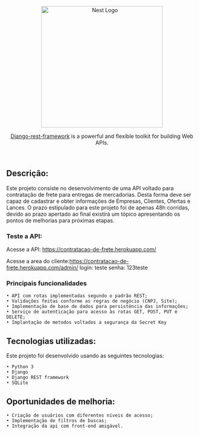 

<p align="center">
  <a href="https://www.django-rest-framework.org/" target="blank"><img src="https://www.django-rest-framework.org/img/logo.png" width="320" alt="Nest Logo" /></a>
</p>

<p align="center"> <a href="https://www.django-rest-framework.org/" target="_blank">Django-rest-framework</a> is a powerful and flexible toolkit for building Web APIs.</p>
    <p align="center">
<a href="https://codecov.io/github/django-compressor/django-compressor?branch=develop" target="_blank"><img src="https://codecov.io/github/django-compressor/django-compressor/coverage.svg?branch=develop" alt="" /></a>
<a href="https://github.com/django-compressor/django-compressor/actions?query=workflow%3ACI " target="_blank"><img src="https://img.shields.io/github/workflow/status/django-compressor/django-compressor/CI?label=CI&logo=github&branch=develop " alt="" /></a>
<a href="https://github.com/imersao-alura/aluraflix/blob/master/LICENSE " target="_blank"><img src="https://img.shields.io/badge/licence-MIT-blue.svg" alt="" /></a> 
    


## Descrição:


Este projeto consiste no desenvolvimento de uma API voltado para contratação de frete para entregas de mercadorias. Desta forma deve ser capaz de cadastrar e obter informações de Empresas, Clientes, Ofertas e Lances. O prazo estipulado para este projeto foi de apenas 48h corridas, devido ao prazo apertado ao final existirá um tópico apresentando os pontos de melhorias para próximas etapas.
  
  ### Teste a API:
  
 Acesse a API: https://contratacao-de-frete.herokuapp.com/
 
 Acesse a area do cliente:https://contratacao-de-frete.herokuapp.com/admin/
 login: teste
 senha: 123teste

   ### Principais funcionalidades


    • API com rotas implementadas segundo o padrão REST;
    • Validações feitas conforme as regras de negócio (CNPJ, Site); 
    • Implementação de base de dados para persistência das informações;    
    • Serviço de autenticação para acesso às rotas GET, POST, PUT e DELETE;
    • Implantação de metodos voltados a segurança da Secret Key
   
    
    
## Tecnologias utilizadas:

Este projeto foi desenvolvido usando as seguintes tecnologias:
    
    • Python 3
    • Django 
    • Django REST framework
    • SQLite
  
  
## Oportunidades de melhoria:
  
    • Criação de usuários com diferentes níveis de acesso;
    • Implementação de filtros de buscas;
    • Integração da api com front-end amigável. 
